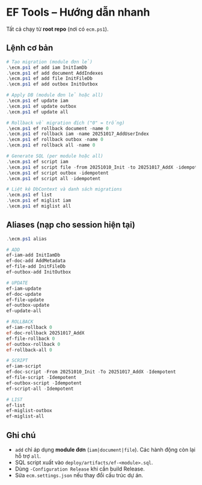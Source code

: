 # EF Tools – Hướng dẫn nhanh

Tất cả chạy từ **root repo** (nơi có `ecm.ps1`).

## Lệnh cơ bản

```powershell
# Tạo migration (module đơn lẻ)
.\ecm.ps1 ef add iam InitIamDb
.\ecm.ps1 ef add document AddIndexes
.\ecm.ps1 ef add file InitFileDb
.\ecm.ps1 ef add outbox InitOutbox

# Apply DB (module đơn lẻ hoặc all)
.\ecm.ps1 ef update iam
.\ecm.ps1 ef update outbox
.\ecm.ps1 ef update all

# Rollback về migration đích ("0" = trống)
.\ecm.ps1 ef rollback document -name 0
.\ecm.ps1 ef rollback iam -name 20251017_AddUserIndex
.\ecm.ps1 ef rollback outbox -name 0
.\ecm.ps1 ef rollback all -name 0

# Generate SQL (per module hoặc all)
.\ecm.ps1 ef script iam
.\ecm.ps1 ef script file -from 20251010_Init -to 20251017_AddX -idempotent
.\ecm.ps1 ef script outbox -idempotent
.\ecm.ps1 ef script all -idempotent

# Liệt kê DbContext và danh sách migrations
.\ecm.ps1 ef list
.\ecm.ps1 ef miglist iam
.\ecm.ps1 ef miglist all
```

## Aliases (nạp cho session hiện tại)

```powershell
.\ecm.ps1 alias

# ADD
ef-iam-add InitIamDb
ef-doc-add AddMetadata
ef-file-add InitFileDb
ef-outbox-add InitOutbox

# UPDATE
ef-iam-update
ef-doc-update
ef-file-update
ef-outbox-update
ef-update-all

# ROLLBACK
ef-iam-rollback 0
ef-doc-rollback 20251017_AddX
ef-file-rollback 0
ef-outbox-rollback 0
ef-rollback-all 0

# SCRIPT
ef-iam-script
ef-doc-script -From 20251010_Init -To 20251017_AddX -Idempotent
ef-file-script -Idempotent
ef-outbox-script -Idempotent
ef-script-all -Idempotent

# LIST
ef-list
ef-miglist-outbox
ef-miglist-all
```

## Ghi chú
- `add` chỉ áp dụng **module đơn** (`iam|document|file`). Các hành động còn lại hỗ trợ `all`.
- SQL script xuất vào `deploy/artifacts/ef-<module>.sql`.
- Dùng `-Configuration Release` khi cần build Release.
- Sửa `ecm.settings.json` nếu thay đổi cấu trúc dự án.
